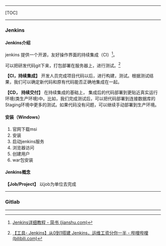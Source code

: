 ***

[TOC]

***

### Jenkins

#### Jenkins介绍

jenkins 提供一个开源，友好操作界面的持续集成（CI）[^1]。

可以把研发代码git下来，打包部署在服务器上，进行测试。[^2]

**【CI，持续集成】** 开发人员完成项目代码以后，进行构建，测试。根据测试结果，我们可以确定新代码和原有代码能否正确地集成在一起。

**【CD， 持续交付】** 在持续集成的基础上， 集成后的代码部署到更贴近真实运行环境(类生产环境)中。比如，我们完成测试后，可以把代码部署到连接数据库的Staging环境中更多的测试。如果代码没有问题，可以继续手动部署到生产环境。

> 

#### 安装（Windows）

1. 官网下载msi
2. 安装
3. 启动jenkins服务
4. 浏览器访问
5. 创建用户
6. war包安装



#### Jenkins概念

**【Job/Project】** 以job为单位去完成







***

### Gitlab







***



[^1]: [Jenkins详细教程 - 简书 (jianshu.com)](https://www.jianshu.com/p/5f671aca2b5a)
[^2]:[【工具- Jenkins】从0到1搭建 Jenkins，运维工资分你一半 - 哔哩哔哩 (bilibili.com)](https://www.bilibili.com/read/cv15938063)